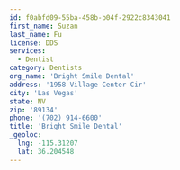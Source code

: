 ```yaml
---
id: f0abfd09-55ba-458b-b04f-2922c8343041
first_name: Suzan
last_name: Fu
license: DDS
services:
  - Dentist
category: Dentists
org_name: 'Bright Smile Dental'
address: '1958 Village Center Cir'
city: 'Las Vegas'
state: NV
zip: '89134'
phone: '(702) 914-6600'
title: 'Bright Smile Dental'
_geoloc:
  lng: -115.31207
  lat: 36.204548
---
```

